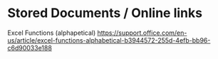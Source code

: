 # Stored Documents / Online links

Excel Functions (alphapetical) https://support.office.com/en-us/article/excel-functions-alphabetical-b3944572-255d-4efb-bb96-c6d90033e188
